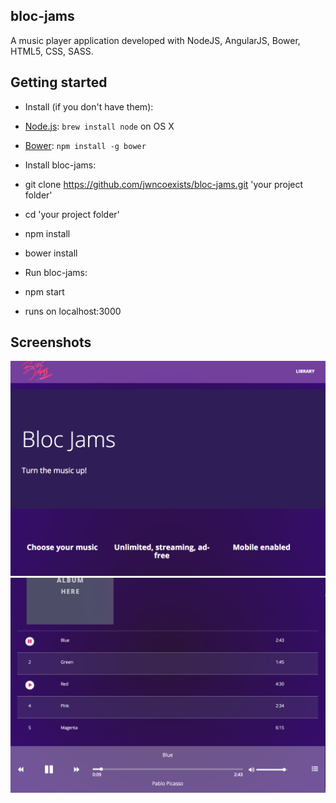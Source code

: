 ## bloc-jams

A music player application developed with NodeJS, AngularJS, Bower, HTML5, CSS, SASS.

## Getting started
* Install (if you don't have them):
* [Node.js](http://nodejs.org): `brew install node` on OS X
* [Bower](http://bower.io): `npm install -g bower`

* Install bloc-jams:
* git clone https://github.com/jwncoexists/bloc-jams.git 'your project folder'
* cd 'your project folder'
* npm install
* bower install

* Run bloc-jams:
* npm start

* runs on localhost:3000

## Screenshots

![bloc-jams](/doc/screenshot-blocjams-1.png)
![bloc-jams](/doc/screenshot-blocjams-2.png)
